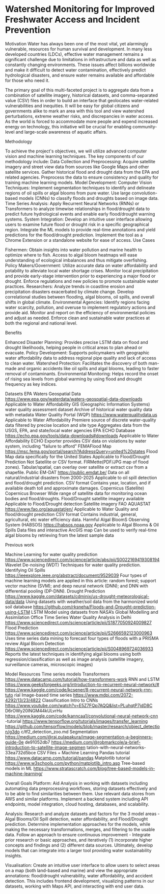 # Watershed Monitoring for Improved Freshwater Access and Incident Prevention
Motivation
Water has always been one of the most vital, yet alarmingly vulnerable, resources for human survival and development. In many less developed countries (LDCs), effective water management remains a significant challenge due to limitations in infrastructure and data as well as constantly changing environments. These issues affect billions worldwide and make it difficult to detect water contamination, effectively predict hydrological disasters, and ensure water remains available and affordable for those who need it.

The primary goal of this multi-faceted project is to aggregate data from a combination of satellite imagery, historical datasets, and comma-separated value (CSV) files in order to build an interface that geolocates water-related vulnerabilities and inequities. It will be easy for global citizens and governments alike to mark an area with this tool and view watershed perturbations, extreme weather risks, and discrepancies in water access. As the world is forced to accommodate more people and expend increased energy on technology, this initiative will be crucial for enabling community-level and large-scale awareness of aquatic affairs.

Methodology

To achieve the project's objectives, we will utilize advanced computer vision and machine learning techniques. The key components of our methodology include:
Data Collection and Preprocessing:
Acquire satellite imagery and street view data from sources like Google Maps and other satellite services.
Gather historical flood and drought data from the EPA and related agencies.
Preprocess the data to ensure consistency and quality for training machine learning models.
Model Development:
Computer Vision Techniques:
Implement segmentation techniques to identify and delineate regions of oil spills or algal blooms from pure water.
Use large convolution-based models (CNNs) to classify floods and droughts based on image data.
Time Series Analysis:
Apply Recurrent Neural Networks (RNNs) or Transformers to analyze timewise relationships in flood/drought data to predict future hydrological events and enable early flood/drought warning systems.
System Integration:
Develop an intuitive user interface allowing users to examine future flood or drought risk in a specific geographical region.
Integrate the ML models to provide real-time annotations and yield predictions for the flood/drought prediction.
Implement the tool as a Chrome Extension or a standalone website for ease of access.
Use Cases

Fishermen:
Obtain insights into water pollution and marine health to optimize where to fish.
Access to algal bloom heatmaps will ease understanding of ecological imbalances and thus mitigate overfishing.
Policy Makers/Government:
Utilize accurate data on water affordability and potability to alleviate local water shortage crises.
Monitor local precipitation and provide early-stage intervention prior to experiencing a major flood or drought.
Enforce regulations and new policies to promote sustainable water practices.
Researchers:
Analyze trends in coastline erosion and precipitation disasters exacerbated by climate change.
Develop correlational studies between flooding, algal blooms, oil spills, and overall shifts in global climate.
Environmental Agencies:
Identify regions facing water scarcity, pollution, and overuse to implement regulatory actions and provide aid.
Monitor and report on the efficiency of environmental policies and adjust as needed.
Enforce clean and sustainable water practices at both the regional and national level.

Benefits

Enhanced Disaster Planning: Provides precise LSTM data on flood and drought likelihoods, helping people in critical areas to plan ahead or evacuate.
Policy Development: Supports policymakers with geographic water affordability data to address regional pipe quality and lack of access to clean water.
Watershed Protection: Facilitates the discovery of both man-made and organic accidents like oil spills and algal blooms, leading to faster removal of contaminants.
Environmental Monitoring: Helps record the onset of rising sea levels from global warming by using flood and drought frequency as key indices.

Datasets
EPA Waters Geospatial Data
https://www.epa.gov/waterdata/waters-geospatial-data-downloads 
Applicable to Water Affordability
GIS (Geographic Information Systems) water quality assessment dataset
Archive of historical water quality data with metadata
Water Quality Portal (WQP)
https://www.waterqualitydata.us
Applicable to Water Affordability
Premiere source of discrete water-quality data filtered by precise location and site type
Aggregates data from the USGS, EPA, and state/local water agencies
EPA ECHO Database
https://echo.epa.gov/tools/data-downloads#downloads
Applicable to Water Affordability
ECHO Exporter provides CSV data on violations by water system, including “failure to afford”
FEMAFlood Map 
https://msc.fema.gov/portal/search?AddressQuery=united%20states 
Flood Map data specifically for the United States
Applicable to Flood/Drought Prediction
Not Satellite or CSV format. FIRMette(PDF/JPG map of flood zones). Tabular/spatial, can overlay over satellite or extract csv from a shapefile.
Public EM-DAT
https://public.emdat.be/ 
Data on all natural/industrial disasters from 2000-2025
Applicable to oil spill detection and flood/drought prediction.
CSV format
Contains year, location, and if available death toll and approximate damages.
Copernicus (Satellite)
Copernicus Browser
Wide range of satellite data for monitoring ocean bodies and flood/droughts.
Flood/Drought satellite imagery available
Applicable to Flood/Drought detection
Satellite imagery
FAO AQUASTAT 
https://www.fao.org/aquastat/en/ 
Applicable to Water Quality and flood/drought prediction
CSV format
Contains industrial, general, agricultural, etc water efficiency data.
Harmful Algal BloomS Observing System (HABSOS)
https://habsos.noaa.gov
Applicable to Algal Blooms & Oil Spills
Data files and interactive ArcGIS map
Can be used to verify real-time algal blooms by retrieving from the latest sample data

Previous work

Machine Learning for water quality prediction
https://www.sciencedirect.com/science/article/abs/pii/S0022169419308194 
Wavelet De-noising (WDT) Techniques for water quality prediction.
Identifying Oil Spills 
https://ieeexplore.ieee.org/abstract/document/9529039 
Four types of machine learning models are applied in this article: random forest; support vector machine (SVM); and deep neural network (DNN); and DNN with differential pooling (DP-DNN).
Drought Prediction
https://www.kaggle.com/datasets/cdminix/us-drought-meteorological-data/data 
Using datasets with weather/soil data from the harmonized world soil database
https://github.com/rksneha/Floods-and-Drought-prediction-using-LSTM
LSTM Model using datasets from NASA’s Global Modelling and Assimilation Office
Time Series Water Quality Analysis in Delhi
https://www.sciencedirect.com/science/article/pii/S1877050924009827 
Flood Prediction
https://www.sciencedirect.com/science/article/pii/S2666592123000963
Uses time series data mining to forecast four types of floods with a PRISMA review
Algal Bloom Detection
https://www.sciencedirect.com/science/article/pii/S0048969724036933 
Reports the latest techniques in identifying algal blooms using both regression/classification as well as image analysis (satellite imagery, surveillance cameras, microscopic images)



Model Resources
Time series models
Transformers
https://www.datacamp.com/tutorial/how-transformers-work 
RNN and LSTM
https://www.geeksforgeeks.org/introduction-to-recurrent-neural-network/#
https://www.kaggle.com/code/kcsener/8-recurrent-neural-network-rnn-tuto rial
Image-based time series
https://www.mdpi.com/2072-4292/13/23/4822
Classification
Intro to CNNs
https://www.youtube.com/watch?v=E5Z7FQp7AQQ&list=PLuhqtP7jdD8C D6rOWy20INGM44kULvrHu
https://www.kaggle.com/code/kanncaa1/convolutional-neural-network-cnn
-tutorial
https://www.tensorflow.org/tutorials/images/transfer_learning
https://github.com/tensorflow/models/blob/master/research/object_detection/g3do c/tf2_detection_zoo.md
Segmentation
https://medium.com/@raj.pulapakura/image-segmentation-a-beginners-guide-0e de91052db7
https://medium.com/@robmarkcole/a-brief-introduction-to-satellite-image-segmen tation-with-neural-networks-33ea732d5bce
CSV Files + Machine Learning
Pandas tutorial
https://www.datacamp.com/tutorial/pandas
Matplotlib tutorial
https://www.w3schools.com/python/matplotlib_intro.asp 
Tree-based models in ML
https://www.stratascratch.com/blog/tree-based-models-in-machine-learning/ 

Overall Goals
Platform: Aid Analysis in working with datasets including automating data preprocessing workflows, storing datasets effectively and to be able to find similarities between them. Use relevant data stores from AWS and similar platforms. Implement a backend system including API endpoints, model integration, cloud hosting, databases, and scalability.

Analysis: Research and analyze datasets and factors for the 3 model areas - Algal Blooms/Oil Spill detection, water affordability, and Flood/Drought prediction. Determine implementation approaches for the models, while making the necessary transformations, merges, and filtering to the usable data. Follow an approach to ensure continuous improvement - Integrate prior research or basic approaches, and iteratively (1) incorporate higher concepts and findings and (2) different data sources. Ultimately, develop models that can integrate into a larger tool providing water sustainability insights.

Visualisation: Create an intuitive user interface to allow users to select areas on a map (both land-based and marine) and view the appropriate annotations: flood/drought vulnerability, water affordability, and accident detection. This includes frontend development, visualizing patterns in our datasets, working with Maps API, and interacting with end user data.
